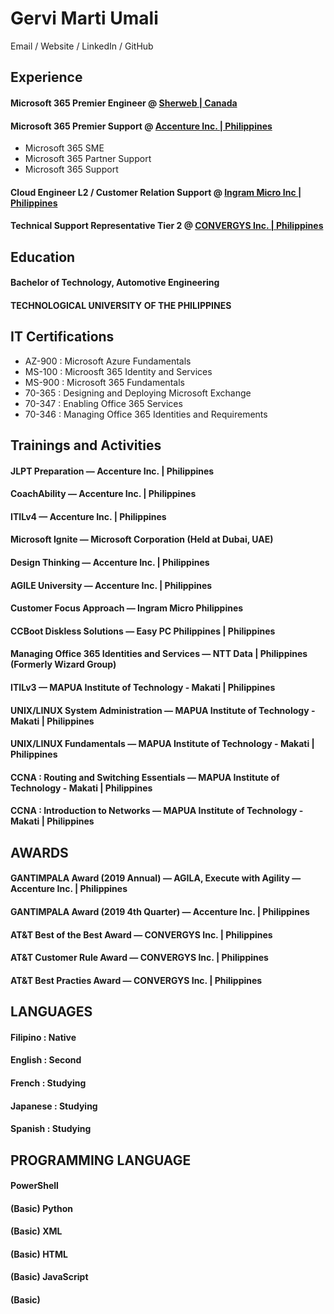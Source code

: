

# Gervi Marti Umali
Email / Website / LinkedIn / GitHub

## Experience 

#### Microsoft 365 Premier Engineer @ [Sherweb | Canada](https://www.sherweb.com/en-eu/)

#### Microsoft 365 Premier Support @ [Accenture Inc. | Philippines](https://www.accenture.com/ph-en)
- Microsoft 365 SME 
- Microsoft 365 Partner Support
- Microsoft 365 Support

#### Cloud Engineer L2 / Customer Relation Support @ [Ingram Micro Inc | Philippines](https://corp.ingrammicro.com/)

#### Technical Support Representative Tier 2 @ [CONVERGYS Inc. | Philippines](https://www.concentrix.com/) 

## Education
#### Bachelor of Technology, Automotive Engineering
#### TECHNOLOGICAL UNIVERSITY OF THE PHILIPPINES

## IT Certifications 
- AZ-900 : Microsoft Azure Fundamentals 
- MS-100 : Microosft 365 Identity and Services
- MS-900 : Microsoft 365 Fundamentals
- 70-365 : Designing and Deploying Microsoft Exchange
- 70-347 : Enabling Office 365 Services
- 70-346 : Managing Office 365 Identities and Requirements 

## Trainings and Activities
#### JLPT Preparation                             — Accenture Inc. | Philippines
#### CoachAbility                                 — Accenture Inc. | Philippines
#### ITILv4                                       — Accenture Inc. | Philippines
#### Microsoft Ignite                             — Microsoft Corporation (Held at Dubai, UAE) 
#### Design Thinking                              — Accenture Inc. | Philippines
#### AGILE University                             — Accenture Inc. | Philippines
#### Customer Focus Approach                      — Ingram Micro Philippines
#### CCBoot Diskless Solutions                    — Easy PC Philippines | Philippines
#### Managing Office 365 Identities and Services  — NTT Data | Philippines (Formerly Wizard Group)   
#### ITILv3                                       — MAPUA Institute of Technology - Makati | Philippines
#### UNIX/LINUX System Administration             — MAPUA Institute of Technology - Makati | Philippines
#### UNIX/LINUX Fundamentals                      — MAPUA Institute of Technology - Makati | Philippines
#### CCNA : Routing and Switching Essentials      — MAPUA Institute of Technology - Makati | Philippines
#### CCNA : Introduction to Networks              — MAPUA Institute of Technology - Makati | Philippines

## AWARDS
#### GANTIMPALA Award (2019 Annual) — AGILA, Execute with Agility   — Accenture Inc. | Philippines
#### GANTIMPALA Award (2019 4th Quarter)                            — Accenture Inc. | Philippines 
#### AT&T Best of the Best Award                                    — CONVERGYS Inc. | Philippines
#### AT&T Customer Rule Award                                       — CONVERGYS Inc. | Philippines
#### AT&T Best Practies Award                                       — CONVERGYS Inc. | Philippines

## LANGUAGES
#### Filipino : Native
#### English  : Second
#### French   : Studying
#### Japanese : Studying
#### Spanish  : Studying

## PROGRAMMING LANGUAGE
#### PowerShell
#### (Basic) Python
#### (Basic) XML
#### (Basic) HTML
#### (Basic) JavaScript
#### (Basic) 

